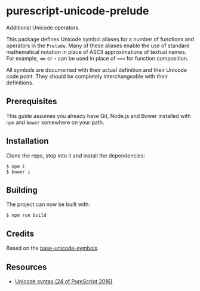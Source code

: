 # purescript-unicode-prelude

Additional Unicode operators.

This package defines Unicode symbol aliases for a number of functions and operators
in the `Prelude`. Many of these aliases enable the use of standard mathematical notation
in place of ASCII approximations of textual names. For example, `⋘` or `∘` can be used
in place of `<<<` for function composition.

All symbols are documented with their actual definition and their Unicode code point.
They should be completely interchangeable with their definitions.

## Prerequisites

This guide assumes you already have Git, Node.js and Bower installed
with `npm` and `bower` somewhere on your path.

## Installation

Clone the repo, step into it and install the dependencies:

```
$ npm i
$ bower i
```

## Building

The project can now be built with:

```
$ npm run build
```

## Credits

Based on the [base-unicode-symbols](https://github.com/roelvandijk/base-unicode-symbols).

## Resources

* [Unicode syntax (24 of PureScript 2016)](https://github.com/paf31/24-days-of-purescript-2016/blob/master/2.markdown)
